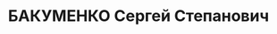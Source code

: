 ---
title: БАКУМЕНКО Сергей Степанович
description: "1912 р. н., Сумська обл., м. Суми, українець, освіта середня, Сумська\
  \ обл., м. Суми, Інструктор політвідділу Дніпровської флотилії \n  Арешт 11.09.1937.\
  \ Військовою колегією Верховного Суду СРСР 25.12.1937 за ст.ст. 54-1 «б», 54-8,\
  \ 54-11 КК УСРР засуджений до ВМП. Розстріляний 26.12.1937 у м. Київ \n  Реабілітований\
  \ 16.05.1963 Верховним Судом СРСР."
---